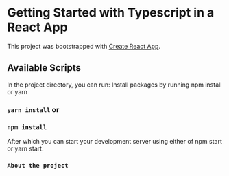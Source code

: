 # Getting Started with Typescript in a React App

This project was bootstrapped with [Create React App](https://github.com/facebook/create-react-app).

## Available Scripts

In the project directory, you can run:
Install packages by running npm install or yarn 
### `yarn install` or  
### `npm install`
After which you can start your development server using either of npm start or yarn start.
### `About the project`

